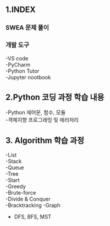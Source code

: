 ## 1.INDEX  
### SWEA 문제 풀이
### 개발 도구  
-VS code  
-PyCharm  
-Python Tutor  
-Jupyter nootbook  

## 2.Python 코딩 과정 학습 내용  
-Python 제어문, 함수, 모듈  
-객체지향 프로그래밍 및 에러처리  
  
## 3. Algorithm 학습 과정  
-List  
-Stack  
-Queue  
-Tree  
-Start  
-Greedy  
-Brute-force   
-Divide & Conquer  
-Bracktracking 
-Graph  
  - DFS, BFS, MST


